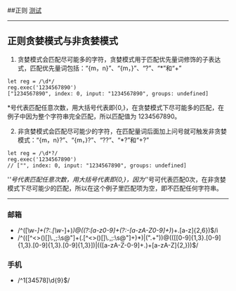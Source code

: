 ##正则
[测试](https://regexper.com/)

***

## 正则贪婪模式与非贪婪模式
1. 贪婪模式会匹配尽可能多的字符，贪婪模式用于匹配优先量词修饰的子表达式，匹配优先量词包括：“{m，n}”、“{m，}”、“?”、“*”和“+”
```
let reg = /\d*/
reg.exec('1234567890')
["1234567890", index: 0, input: "1234567890", groups: undefined]
```
 *号代表匹配任意次数，用大括号代表即{0,}，在贪婪模式下尽可能多的匹配，在例子中因为整个字符串完全匹配，所以匹配值为 1234567890。

2. 非贪婪模式会匹配尽可能少的字符，在匹配量词后面加上问号就可触发非贪婪模式：“{m，n}?”、“{m，}?”、“??”、“*?”和“+?”
```
let reg = /\d*?/
reg.exec('1234567890')
// ["", index: 0, input: "1234567890", groups: undefined]
```
 '*'号代表匹配任意次数，用大括号代表即{0,}，因为'*'号可代表匹配0次，在非贪婪模式下尽可能少的匹配，所以在这个例子里匹配项为空，即不匹配任何字符串。

***

### 邮箱
* /^([\w-_]+(?:\.[\w-_]+)*)@((?:[a-z0-9]+(?:-[a-zA-Z0-9]+)*)+\.[a-z]{2,6})$/i
* /^(([^<>()\[\]\\.,;:\s@"]+(\.[^<>()\[\]\\.,;:\s@"]+)*)|(".+"))@((\[[0-9]{1,3}\.[0-9]{1,3}\.[0-9]{1,3}\.[0-9]{1,3}\])|(([a-zA-Z\-0-9]+\.)+[a-zA-Z]{2,}))$/

### 手机
* /^1[34578]\d{9}$/
